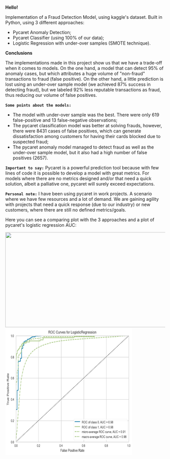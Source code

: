 **Hello!**

Implementation of a Fraud Detection Model, using kaggle's dataset. Built in Python, using 3 different approaches:

* Pycaret Anomaly Detection;
* Pycaret Classifier (using 100% of our data);
* Logistic Regression with under-over samples (SMOTE technique).

**Conclusions**

The implementations made in this project show us that we have a trade-off when it comes to models. On the one hand, a model that can detect 95% of anomaly cases, but which attributes a huge volume of "non-fraud" transactions to fraud (false positive). On the other hand, a little prediction is lost using an under-over sample model (we achieved 87% success in detecting fraud), but we labeled 92% less reputable transactions as fraud, thus reducing our volume of false positives.

**`Some points about the models:`**

* The model with under-over sample was the best. There were only 619 false-positive and 13 false-negative observations;
* The pycaret classification model was better at solving frauds, however, there were 8431 cases of false positives, which can generate dissatisfaction among customers for having their cards blocked due to suspected fraud;
* The pycaret anomaly model managed to detect fraud as well as the under-over sample model, but it also had a high number of false positives (2657).


**`Important to say:`** Pycaret is a powerful prediction tool because with few lines of code it is possible to develop a model with great metrics. For models where there are no metrics designed and/or that need a quick solution, albeit a palliative one, pycaret will surely exceed expectations.


**`Personal note:`** I have been using pycaret in work projects. A scenario where we have few resources and a lot of demand. We are gaining agility with projects that need a quick response (due to our industry) or new customers, where there are still no defined metrics/goals.

Here you can see a comparing plot with the 3 approaches and a plot of pycaret's logistic regression AUC:


<img src="./print_examples/image_1.gng" height="300" width="600">

<img src="./print_examples/image_2.png" height="400" width="400">
